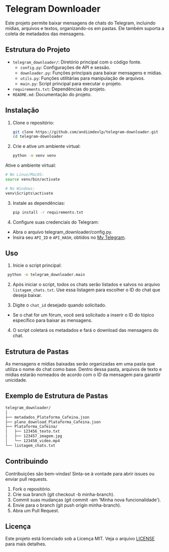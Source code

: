 # Telegram Downloader

Este projeto permite baixar mensagens de chats do Telegram, incluindo mídias, arquivos e textos, organizando-os em pastas. Ele também suporta a coleta de metadados das mensagens.

## Estrutura do Projeto

- `telegram_downloader/`: Diretório principal com o código fonte.
  - `config.py`: Configurações de API e sessão.
  - `downloader.py`: Funções principais para baixar mensagens e mídias.
  - `utils.py`: Funções utilitárias para manipulação de arquivos.
  - `main.py`: Script principal para executar o projeto.
- `requirements.txt`: Dependências do projeto.
- `README.md`: Documentação do projeto.

## Instalação

1. Clone o repositório:

   ```bash
   git clone https://github.com/andiimdevlp/telegram-downloader.git
   cd telegram-downloader
   ```

2. Crie e ative um ambiente virtual:

   ```bash
   python -m venv venv
   ```

Ative o ambiente virtual:

   ```bash
   # No Linux/MacOS:
   source venv/bin/activate

   # No Windows:
   venv\Scripts\activate
  ```

3. Instale as dependências:

   ```bash
   pip install -r requirements.txt
   ```

4. Configure suas credenciais do Telegram:
 - Abra o arquivo telegram_downloader/config.py.
 - Insira seu `API_ID` e `API_HASH`, obtidos no [My Telegram](https://my.telegram.org/auth).

## Uso
1. Inicie o script principal:
  
  ```bash
   python -m telegram_downloader.main
  ```
2. Após iniciar o script, todos os chats serão listados e salvos no arquivo `listagem_chats.txt`. Use essa listagem para escolher o ID do chat que deseja baixar.

3. Digite o `chat_id` desejado quando solicitado.

  - Se o chat for um fórum, você será solicitado a inserir o ID do tópico específico para baixar as mensagens.
4. O script coletará os metadados e fará o download das mensagens do chat.

## Estrutura de Pastas

As mensagens e mídias baixadas serão organizadas em uma pasta que utiliza o nome do chat como base. Dentro dessa pasta, arquivos de texto e mídias estarão nomeados de acordo com o ID da mensagem para garantir unicidade.

## Exemplo de Estrutura de Pastas

  ```bash
  telegram_downloader/
  │
  ├── metadados_Plataforma_Cafeina.json
  ├── plano_download_Plataforma_Cafeina.json
  ├── Plataforma_Cafeina/
  │   ├── 123456_texto.txt
  │   ├── 123457_imagem.jpg
  │   └── 123458_video.mp4
  └── listagem_chats.txt
  ```

## Contribuindo

Contribuições são bem-vindas! Sinta-se à vontade para abrir issues ou enviar pull requests.

  1. Fork o repositório.
  2. Crie sua branch (git checkout -b minha-branch).
  3. Commit suas mudanças (git commit -am 'Minha nova funcionalidade').
  4. Envie para o branch (git push origin minha-branch).
  5. Abra um Pull Request.

## Licença

Este projeto está licenciado sob a Licença MIT. Veja o arquivo [LICENSE](https://choosealicense.com/licenses/mit/) para mais detalhes.

 